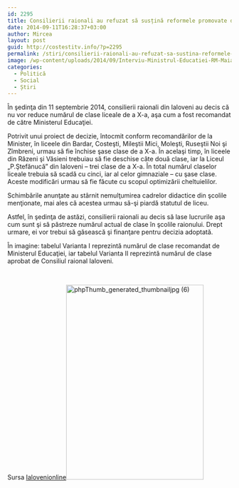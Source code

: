 ```yaml
---
id: 2295
title: Consilierii raionali au refuzat să susțină reformele promovate de Ministerul Educaţiei
date: 2014-09-11T16:28:37+03:00
author: Mircea
layout: post
guid: http://costestitv.info/?p=2295
permalink: /stiri/consilierii-raionali-au-refuzat-sa-sustina-reformele-promovate-de-ministerul-educatiei/
image: /wp-content/uploads/2014/09/Interviu-Ministrul-Educatiei-RM-Maia-Sandu-1.jpg
categories:
  - Politică
  - Social
  - Știri
---
```

În şedinţa din 11 septembrie 2014, consilierii raionali din Ialoveni au decis că nu vor reduce numărul de clase liceale de a X-a, aşa cum a fost recomandat de către Ministerul Educaţiei.<!--more-->

Potrivit unui proiect de decizie, întocmit conform recomandărilor de la Minister, în liceele din Bardar, Costeşti, Mileştii Mici, Moleşti, Ruseştii Noi şi Zîmbreni, urmau să fie închise şase clase de a X-a. În acelaşi timp, în liceele din Răzeni şi Văsieni trebuiau să fie deschise câte două clase, iar la Liceul „P.Ştefănucă” din Ialoveni – trei clase de a X-a. În total numărul claselor liceale trebuia să scadă cu cinci, iar al celor gimnaziale – cu şase clase. Aceste modificări urmau să fie făcute cu scopul optimizării cheltuielilor.

Schimbările anunţate au stârnit nemulţumirea cadrelor didactice din şcolile menţionate, mai ales că acestea urmau să-şi piardă statutul de liceu.

Astfel, în şedinţa de astăzi, consilierii raionali au decis să lase lucrurile aşa cum sunt şi să păstreze numărul actual de clase în şcolile raionului. Drept urmare, ei vor trebui să găsească şi finanţare pentru decizia adoptată.

În imagine: tabelul Varianta I reprezintă numărul de clase recomandat de Ministerul Educaţiei, iar tabelul Varianta II reprezintă numărul de clase aprobat de Consiliul raional Ialoveni.

&nbsp;

Sursa <a href="http://ialovenionline.md" target="_blank">Ialovenionline</a>[<img class="alignleft wp-image-2296" src="http://costestitv.info/wp-content/uploads/2014/09/phpThumb_generated_thumbnailjpg-6.jpg" alt="phpThumb_generated_thumbnailjpg (6)" width="309" height="437" />](http://costestitv.info/wp-content/uploads/2014/09/phpThumb_generated_thumbnailjpg-6.jpg)

&nbsp;

&nbsp;

&nbsp;

&nbsp;

&nbsp;
